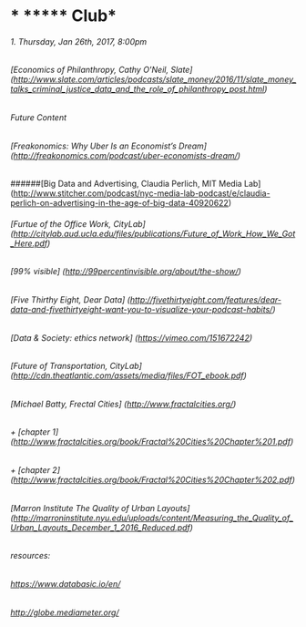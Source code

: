 # * ***** Club* 
###### 1. Thursday, Jan 26th, 2017, 8:00pm 
###### [Economics of Philanthropy, Cathy O'Neil, Slate] (http://www.slate.com/articles/podcasts/slate_money/2016/11/slate_money_talks_criminal_justice_data_and_the_role_of_philanthropy_post.html)




###### *Future Content*
######  [Freakonomics: Why Uber Is an Economist’s Dream]  (http://freakonomics.com/podcast/uber-economists-dream/)
######[Big Data and Advertising, Claudia Perlich, MIT Media Lab] (http://www.stitcher.com/podcast/nyc-media-lab-podcast/e/claudia-perlich-on-advertising-in-the-age-of-big-data-40920622)
###### [Furtue of the Office Work, CityLab] (http://citylab.aud.ucla.edu/files/publications/Future_of_Work_How_We_Got_Here.pdf)
###### [99% visible]  (http://99percentinvisible.org/about/the-show/)
###### [Five Thirthy Eight, Dear Data] (http://fivethirtyeight.com/features/dear-data-and-fivethirtyeight-want-you-to-visualize-your-podcast-habits/)
###### [Data & Society: ethics network] (https://vimeo.com/151672242)
###### [Future of Transportation, CityLab] (http://cdn.theatlantic.com/assets/media/files/FOT_ebook.pdf)
###### [Michael Batty, Frectal Cities] (http://www.fractalcities.org/) 
###### + [chapter 1] (http://www.fractalcities.org/book/Fractal%20Cities%20Chapter%201.pdf)
###### + [chapter 2] (http://www.fractalcities.org/book/Fractal%20Cities%20Chapter%202.pdf)
###### [Marron Institute The Quality of Urban Layouts] (http://marroninstitute.nyu.edu/uploads/content/Measuring_the_Quality_of_Urban_Layouts_December_1_2016_Reduced.pdf)
###### resources: 
###### https://www.databasic.io/en/
###### http://globe.mediameter.org/
